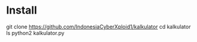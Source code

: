 # Install

git clone https://github.com/IndonesiaCyberXploid1/kalkulator
cd kalkulator
ls
python2 kalkulator.py
